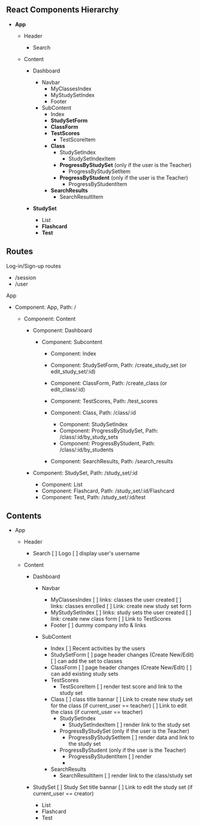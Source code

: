 ## React Components Hierarchy

* **App**
  * Header
    * Search

  * Content
    * Dashboard
      * Navbar
        * MyClassesIndex
        * MyStudySetIndex
        * Footer
      * SubContent
        * Index
        * **StudySetForm**
        * **ClassForm**
        * **TestScores**
          * TestScoreItem
        * **Class**
          * StudySetIndex
            * StudySetIndexItem
          * **ProgressByStudySet** (only if the user is the Teacher)
            * ProgressByStudySetItem
          * **ProgressByStudent** (only if the user is the Teacher)
            * ProgressByStudentItem
        * **SearchResults**
          * SearchResultItem

    * **StudySet**
      * List
      * **Flashcard**
      * **Test**


## Routes

Log-in/Sign-up routes
* /session
* /user

App
* Component: App, Path: /
  * Component: Content

    * Component: Dashboard
      * Component: Subcontent
        * Component: Index
        * Component: StudySetForm, Path: /create_study_set (or edit_study_set/:id)
        * Component: ClassForm, Path: /create_class (or edit_class/:id)
        * Component: TestScores, Path: /test_scores
        * Component: Class, Path: /class/:id
          * Component: StudySetIndex
          * Component: ProgressByStudySet, Path: /class/:id/by_study_sets
          * Component: ProgressByStudent, Path: /class/:id/by_students

        * Component: SearchResults, Path: /search_results

    * Component: StudySet, Path: /study_set/:id
      * Component: List
      * Component: Flashcard, Path: /study_set/:id/Flashcard
      * Component: Test, Path: /study_set/:id/test


## Contents
* App
  * Header
    * Search
    [ ] Logo
    [ ] display user's username

  * Content
    * Dashboard
      * Navbar
        * MyClassesIndex
          [ ] links: classes the user created
          [ ] links: classes enrolled
          [ ] Link: create new study set form
        * MyStudySetIndex
          [ ] links: study sets the user created
          [ ] link: create new class form
        [ ] Link to TestScores
        * Footer
          [ ] dummy company info & links

      * SubContent
        * Index
          [ ] Recent activities by the users
        * StudySetForm
          [ ] page header changes (Create New/Edit)
          [ ] can add the set to classes
        * ClassForm
          [ ] page header changes (Create New/Edit)
          [ ] can add existing study sets
        * TestScores
          * TestScoreItem
            [ ] render test score and link to the study set
        * Class
          [ ] class title bannar
          [ ] Link to create new study set for the class (if current_user == teacher)
          [ ] Link to edit the class (if current_user == teacher)
          * StudySetIndex
            * StudySetIndexItem
              [ ] render link to the study set
          * ProgressByStudySet (only if the user is the Teacher)
            * ProgressByStudySetItem
              [ ] render data and link to the study set
          * ProgressByStudent (only if the user is the Teacher)
            * ProgressByStudentItem
              [ ] render <li>
        * SearchResults
          * SearchResultItem
            [ ] render link to the class/study set

    * StudySet
      [ ] Study Set title bannar
      [ ] Link to edit the study set (if current_user == creator)
      * List
      * Flashcard
      * Test
